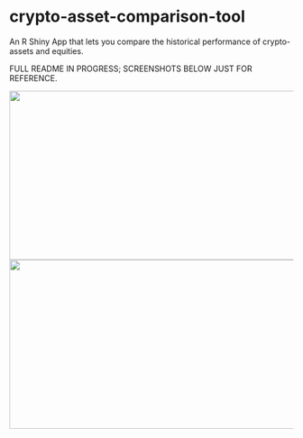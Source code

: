# crypto-asset-comparison-tool
An R Shiny App that lets you compare the historical performance of crypto-assets and equities.

FULL README IN PROGRESS; SCREENSHOTS BELOW JUST FOR REFERENCE.

<img src="https://raw.githubusercontent.com/pmaji/crypto-asset-comparison-tool/master/screenshots/returns_tab_screenshot.JPG" width="700" height="300">

<img src="https://raw.githubusercontent.com/pmaji/crypto-asset-comparison-tool/master/screenshots/portfolio_comparison_screenshot.JPG" width="700" height="300">

